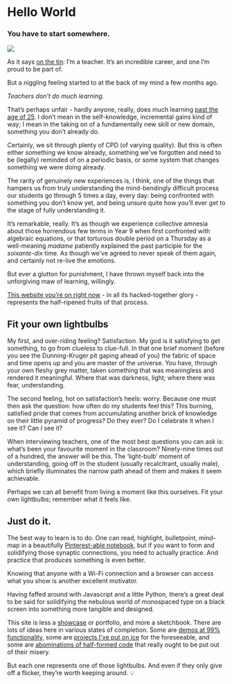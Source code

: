 # Hello World

### You have to start somewhere.

 ![](https://images.unsplash.com/photo-1644792863360-40fa85ea52e7?ixlib=rb-4.0.3&ixid=MnwxMjA3fDB8MHxwaG90by1wYWdlfHx8fGVufDB8fHx8&auto=format&fit=crop&w=2070&q=80)

As it says [on the tin](http://mbruges.com/index.html): I’m a teacher. It’s an incredible career, and one I’m proud to be part of.

But a niggling feeling started to at the back of my mind a few months ago.

*Teachers don't do much learning.*

That’s perhaps unfair - hardly anyone, really, does much learning [past the age of 25](https://www.tes.com/magazine/analysis/general/why-better-cpd-could-be-answer-teacher-retention). I don’t mean in the self-knowledge, incremental gains kind of way; I mean in the taking on of a fundamentally new skill or new domain, something you don’t already do.

Certainly, we sit through plenty of CPD (of varying quality). But this is often either something we know already, something we've forgotten and need to be (legally) reminded of on a periodic basis, or some system that changes something we were doing already.

The rarity of genuinely new experiences is, I think, one of the things that hampers us from truly understanding the mind-bendingly difficult process our students go through 5 times a day, every day: being confronted with something you don’t know yet, and being unsure quite how you’ll ever get to the stage of fully understanding it.

It’s remarkable, really. It’s as though we experience collective amnesia about those horrendous few terms in Year 9 when first confronted with algebraic equations, or that torturous double period on a Thursday as a well-meaning *madame* patiently explained the past participle for the *soixante-dix* time. As though we've agreed to never speak of them again, and certainly not re-live the emotions.

But ever a glutton for punishment, I have thrown myself back into the unforgiving maw of learning, willingly.

[This website you’re on right now](mbruges.com) - in all its hacked-together glory  - represents the half-ripened fruits of that process.

## Fit your own lightbulbs

My first, and over-riding feeling? Satisfaction. My god is it satisfying to get something, to go from clueless to clue-full. In that one brief moment (before you see the Dunning-Kruger pit gaping ahead of you) the fabric of space and time opens up and you are master of the universe. You have, through your own fleshy grey matter, taken something that was meaningless and rendered it meaningful. Where that was darkness, light; where there was fear, understanding.

The second feeling, hot on satisfaction’s heels: worry. Because one must then ask the question: how often do my students feel this? This burning, satisfied pride that comes from accumulating another brick of knowledge on their little pyramid of progress? Do they ever? Do I celebrate it when I see it? Can *I* see it?

When interviewing teachers, one of the most best questions you can ask is: what’s been your favourite moment in the classroom? Ninety-nine times out of a hundred, the answer will be this. The ‘light-bulb’ moment of understanding, going off in the student (usually recalcitrant, usually male), which briefly illuminates the narrow path ahead of them and makes it seem achievable.

Perhaps we can all benefit from living a moment like this ourselves. Fit your own lightbulbs; remember what it feels like.

## Just do it.

The best way to learn is to do. One can read, highlight, bulletpoint, mind-map in a beautifully [Pinterest-able notebook](https://www.vox.com/the-goods/22538703/tiktok-productivity-hacks-gen-z), but if you want to form and solidifying those synaptic connections, you need to actually practice. And practice that produces something is even better.

Knowing that anyone with a Wi-Fi connection and a browser can access what you show is another excellent motivator.

Having faffed around with Javascript and a little Python, there’s a great deal to be said for solidifying the nebulous world of monospaced type on a black screen into something more tangible and designed.

This site is less a [showcase](https://mbruges.com/scriptpractice.html) or portfolio, and more a sketchbook. There are lots of ideas here in various states of completion. Some are [demos at 99% functionality](https://mbruges.com/wotd.html), some are [projects I've put on ice](https://open.spotify.com/show/1s44mmlysg8G7lLW5QvGb5?si=5889d05e4c8a4171) for the foreseeable, and some are [abominations of half-formed code](https://mbruges.com/scriptpractice.html) that really ought to be put out of their misery.

But each one represents one of those lightbulbs. And even if they only give off a flicker, they’re worth keeping around. 💡
